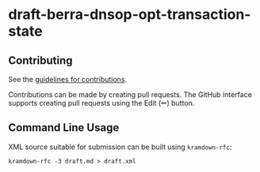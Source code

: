 # draft-berra-dnsop-opt-transaction-state

## Contributing

See the
[guidelines for contributions](https://github.com/johanix/draft-berra-dnsop-opt-transaction-state/blob/main/CONTRIBUTING.md).

Contributions can be made by creating pull requests.
The GitHub interface supports creating pull requests using the Edit (✏) button.


## Command Line Usage

XML source suitable for submission can be built using `kramdown-rfc`:

```
kramdown-rfc -3 draft.md > draft.xml
```



